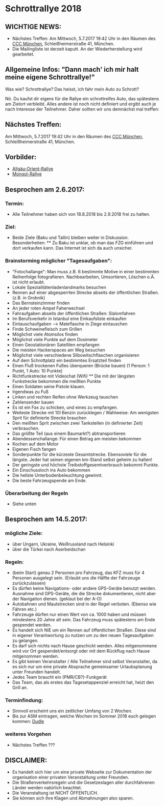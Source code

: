 # Schrottrallye 2018

## WICHTIGE NEWS:
* Nächstes Treffen: Am Mittwoch, 5.7.2017 19:42 Uhr in den Räumen des [CCC München](https://muc.ccc.de/), Schleißheimerstraße 41, München.
* Die Mailingliste ist derzeit kaputt. An der Wiederherstellung wird gearbeitet.

## Allgemeine Infos: "Dann mach' ich mir halt meine eigene Schrottrallye!"
Was wie? Schrottrallye? Das heisst, ich fahr mein Auto zu Schrott?

Nö. Du kaufst dir eigens für die Rallye ein schrottreifes Auto, das spätestens am Zielort verbleibt. Alles andere ist noch nicht definiert und ergibt auch je nach Interesse der Teilnehmer. Daher sollten wir uns demnächst mal treffen:


## Nächstes Treffen:
Am Mittwoch, 5.7.2017 19:42 Uhr in den Räumen des [CCC München](https://muc.ccc.de/), Schleißheimerstraße 41, München.

## Vorbilder:
* [Allgäu-Orient-Rallye](https://de.wikipedia.org/wiki/Allg%C3%A4u-Orient-Rallye)
* [Mongol-Rallye](https://en.wikipedia.org/wiki/Mongol_Rally)

## Besprochen am 2.6.2017:
### Termin:
* Alle Teilnehmer haben sich von 18.8.2018 bis 2.9.2018 frei zu halten.
### Ziel:
* Beide Ziele (Baku und Tallin) bleiben weiter in Diskussion. Besonderheiten:
** Zu Baku ist unklar, ob man das FZG einführen und dort verkaufen kann. Das Internet ist sich da auch unsicher.
### Brainstorming möglicher "Tagesaufgaben":
* "Fotochallange": Man muss z.B. 6 bestimmte Motive in einer bestimmten Reihenfolge fotografieren. Nachbearbeiten, Umsortieren, Löschen o.Ä. ist nicht erlaubt.
* Lokale Spezialitätenladenlandmarks besuchen
* Rennen auf einer abgesperrten Strecke abseits der öffentlichen Straßen. (z.B. in Grobnik)
* Das Bernsteinzimmer finden
* An jeder roten Ampel Faherwechsel
* Fahraufgaben abseits der öffentlichen Straßen: Slalomfahren
* Im Berufsverkehr in Istanbul eine Einkaufsliste einkaufen
* Eintauschaufgaben --> Mateflasche in Ziege eintauschen
* Finde Schweinefleisch zum Grillen
* Möglichst viele Atomsilos finden
* Möglichst viele Punkte auf dem Dosimeter
* Einen Geostationären Satelliten empfangen
* Die meisten Hackerspaces am Weg besuchen
* Möglichst viele verschiedene Slibowitschflaschen organisieren
* Auf dem Schrottplatz ein bestimmtes Ersatzteil finden
* Einen Fluß trockenen Fußes überqueren (Brücke bauen) (1 Person: 1 Punkt, 1 Auto: 10 Punkte)
* Richtfunkstrecke mit Videochat (Wifi)
** Die mit der längsten Funkstrecke bekommen die meißten Punkte
* Einen Soldaten seine Pistole klauen.
* Irgendwas zu Fuß
* Linken und rechten Reifen ohne Werkzeug tauschen
* Zahlensender bauen
* Es ist ein Fax zu schicken, und eines zu empfangen.
* Weiteste Strecke mit 10l Benzin zurücklegen / Wahlweise: Am wenigsten Sprit für definierte Strecke brauchen
* Den meißten Sprit zwischen zwei Tankstellen (in definierter Zeit) verbrauchen.
* Das größte Teil (aus einem Baumarkt?) abtransportieren
* Abendessenchallange: Für einen Betrag am meisten bekommen
* Kochen auf dem Motor
* Eigenen Fisch fangen
* Sonderpunkte für die kürzeste Gesamtstrecke. Ebensoviele für die längste. Jeder hat seinen eigenen km-Stand selbst geheim zu halten!
* Der geringste und höchste Treibstoffgesemtverbrauch bekommt Punkte.
* Ein Einschussloch ins Auto bekommen
* Die hellste Unterbodenbeleuchtung gewinnt.
* Die beste Fahrzeugspende am Ende.

### Überarbeitung der Regeln
* Siehe unten

## Besprochen am 14.5.2017:
### mögliche Ziele:
* über Ungarn, Ukraine, Weißrussland nach Helsinki
* über die Türkei nach Aserbeidschan

### Regeln:
* (beim Start) genau 2 Personen pro Fahrzeug, das KFZ muss für 4 Personen ausgelegt sein. (Erlaubt uns die Hälfte der Fahrzeuge zurückzulassen)
* Es dürfen keine Navigations- oder andere GPS-Geräte benutzt werden. Ausnahme sind GPS-Geräte, die die Strecke dokumentieren, nicht aber der Navigation dienen. (geklaut bei der A-O)
* Autobahnen und Mautstrecken sind in der Regel verboten. (Ebenso wie Fähren etc.)
* Fahrzeuge dürfen nur einen Wert von ca. 1000 haben und müssen mindestens 20 Jahre alt sein. Das Fahrzeug muss spätestens am Ende gespendet werden.
* Es handelt sich NIE um ein Rennen auf öffentlichen Straßen. Diese sind in eigener Verantwortung zu nutzen um zu den neuen Tagesaufgaben zu gelangen.
* Es darf sich nichts nach Hause geschickt werden. Alles mitgenommene wird vor Ort gespendet/entsorgt oder mit dem Rückflug nach Hause mitgenommen werden.
* Es gibt keinen Veranstalter / Alle Teilnehmer sind selbst Veranstalter, da es sich nur um eine private Absprache gemeinsamer Urlaubsplanung unter Freunden handelt.
* Jedes Team braucht ein (PMR/CB?)-Funkgerät
* Das Team, das als erstes das Tagesetappenziel erreicht hat, heizt den Grill an.

### Terminfindung:
* Sinnvoll erscheint uns ein zeitlicher Umfang von 2 Wochen.
* Bis zur ASM eintragen, welche Wochen im Sommer 2018 euch gelegen kommen: [Dudle](https://dudle.inf.tu-dresden.de/schrottrallye/)

### weiteres Vorgehen
* Nächstes Treffen ???

## DISCLAIMER:
* Es handelt sich hier um eine private Webseite zur Dokumentation der organisation einer privaten Veranstaltung unter Freunden.
* Die Straßenverkehrsregeln und die Gesetzeslagen aller durchfahrenen Länder werden natürlich beachtet.
* Die Veranstaltung ist NICHT ÖFFENTLICH.
* Sie können sich ihre Klagen und Abmahnungen also sparen.